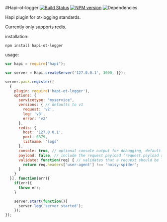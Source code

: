 #Hapi-ot-logger
[![Build Status](https://travis-ci.org/opentable/hapi-ot-logger.png?branch=master)](https://travis-ci.org/opentable/hapi-ot-logger) [![NPM version](https://badge.fury.io/js/hapi-ot-logger.png)](http://badge.fury.io/js/hapi-ot-logger) ![Dependencies](https://david-dm.org/opentable/hapi-ot-logger.png)

Hapi plugin for ot-logging standards.

Currently only supports redis.

installation:

```shell
npm install hapi-ot-logger
```

usage:

```javascript
var hapi = require("hapi");

var server = Hapi.createServer('127.0.0.1', 3000, {});

server.pack.register([
  {
    plugin: require('hapi-ot-logger'),
    options: {
      servicetype: "myservice",
      versions: { // defaults to v1
        request: 'v2',
        log: 'v3',
        error: 'v2'
      },
      redis: {
        host: '127.0.0.1',
        port: 6379,
        listname: 'logs'
      },
      console: true, // optional console output for debugging, default: false
      payload: false, // include the request payload (request.payload stringified), default: false
      validate: function(req) { // validates that a request should be logged (default to always valid)
        return req.headers['user-agent'] !== 'noisy-spider';
      }
    }
  }], function(err){
    if(err){
      throw err;
    }

    server.start(function(){
      server.log('server started');
    });
});

```
